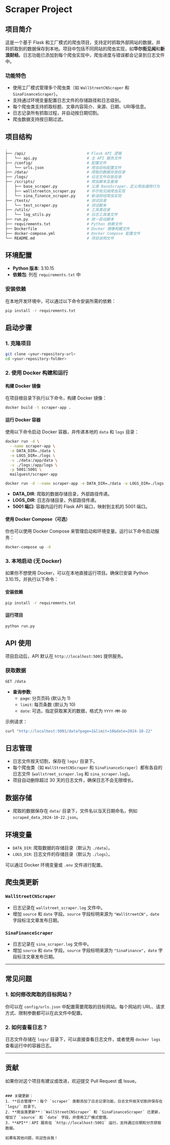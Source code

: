 # Scraper Project

## 项目简介

这是一个基于 Flask 和工厂模式的爬虫项目，支持定时抓取外部网站的数据，并将抓取到的数据保存到本地。项目中包括不同网站的爬虫实现，如**华尔街见闻**和**新浪财经**。日志功能已添加到每个爬虫实现中，爬虫进度与错误都会记录到日志文件中。

### 功能特色

- 使用工厂模式管理多个爬虫类（如 `WallStreetCNScraper` 和 `SinaFinanceScraper`）。
- 支持通过环境变量配置日志文件的存储路径和日志级别。
- 每个爬虫类支持抓取标题、文章内容简介、来源、日期、URI等信息。
- 日志记录所有抓取过程，并自动按日期切割。
- 爬虫数据支持按日期过滤。

## 项目结构

```bash
.
├── /api/                           # Flask API 逻辑
│   └── api.py                      # 主 API 服务文件
├── /config/                        # 配置文件
│   └── urls.json                   # 爬虫目标配置文件
├── /data/                          # 爬取的数据存放目录
├── /logs/                          # 日志文件存放目录
├── /scripts/                       # 爬虫脚本及基类
│   ├── base_scraper.py             # 父类 BaseScraper，定义爬虫通用行为
│   ├── wallstreetcn_scraper.py     # 华尔街见闻爬虫实现
│   └── sina_finance_scraper.py     # 新浪财经爬虫实现
├── /tests/                         # 测试目录
│   └── test_scraper.py             # 测试脚本
├── /utils/                         # 工具类目录
│   └── log_utils.py                # 日志工具类文件
├── run.py                          # 统一启动脚本
├── requirements.txt                # Python 依赖文件
├── Dockerfile                      # Docker 镜像构建文件
├── docker-compose.yml              # Docker Compose 配置文件
└── README.md                       # 项目说明文件
```

## 环境配置

- **Python 版本**: 3.10.15
- **依赖包**: 列在 `requirements.txt` 中

### 安装依赖

在本地开发环境中，可以通过以下命令安装所需的依赖：

```bash
pip install -r requirements.txt
```

## 启动步骤

### 1. 克隆项目

```bash
git clone <your-repository-url>
cd <your-repository-folder>
```

### 2. 使用 Docker 构建和运行

#### 构建 Docker 镜像

在项目根目录下执行以下命令，构建 Docker 镜像：

```bash
docker build -t scraper-app .
```

#### 运行 Docker 容器

使用以下命令启动 Docker 容器，并传递本地的 `data` 和 `logs` 目录：

```bash
docker run -d \
  --name scraper-app \
  -e DATA_DIR=./data \
  -e LOGS_DIR=./logs \
  -v ./data:/app/data \
  -v ./logs:/app/logs \
  -p 5001:5001 \
  mailguest/scraper-app

docker run -d --name scraper-app -e DATA_DIR=./data -e LOGS_DIR=./logs -v ./data:/app/data -v ./logs:/app/logs -p 5001:5001 mailguest/scraper-app
```

- **DATA_DIR**: 爬取的数据存储目录，外部路径传递。
- **LOGS_DIR**: 日志存储目录，外部路径传递。
- **5001 端口**: 容器内运行的 Flask API 端口，映射到主机的 5001 端口。

#### 使用 Docker Compose（可选）

你也可以使用 Docker Compose 来管理启动和环境变量。运行以下命令启动服务：

```bash
docker-compose up -d
```

### 3. 本地启动 (无 Docker)

如果你不想使用 Docker，可以在本地直接运行项目。确保已安装 Python 3.10.15，并执行以下命令：

#### 安装依赖

```bash
pip install -r requirements.txt
```

#### 运行项目

```bash
python run.py
```

## API 使用

项目启动后，API 默认在 `http://localhost:5001` 提供服务。

### 获取数据

```bash
GET /data
```

- **查询参数**:
  - `page`: 分页页码 (默认为 1)
  - `limit`: 每页条数 (默认为 10)
  - `date`: 可选，指定获取某天的数据，格式为 `YYYY-MM-DD`

示例请求：

```bash
curl "http://localhost:5001/data?page=1&limit=10&date=2024-10-22"
```

## 日志管理

- 日志文件按天切割，保存在 `logs/` 目录下。
- 每个爬虫类（如 `WallStreetCNScraper` 和 `SinaFinanceScraper`）都有各自的日志文件 (`wallstreet_scraper.log` 和 `sina_scraper.log`)。
- 项目自动删除超过 30 天的日志文件，确保日志不会无限增长。

## 数据存储

- 爬取的数据保存在 `data/` 目录下，文件名以当天日期命名，例如 `scraped_data_2024-10-22.json`。

## 环境变量

- `DATA_DIR`: 爬取数据的存储目录（默认为 `./data`）。
- `LOGS_DIR`: 日志文件的存储目录（默认为 `./logs`）。

可以通过 Docker 环境变量或 `.env` 文件进行配置。

## 爬虫类更新

### `WallStreetCNScraper`

- 日志记录在 `wallstreet_scraper.log` 文件中。
- 增加 `source` 和 `date` 字段。`source` 字段标明来源为 `"WallStreetCN"`，`date` 字段标注文章发布日期。

### `SinaFinanceScraper`

- 日志记录在 `sina_scraper.log` 文件中。
- 增加 `source` 和 `date` 字段。`source` 字段标明来源为 `"SinaFinance"`，`date` 字段标注文章发布日期。

---

## 常见问题

### 1. 如何修改爬取的目标网站？

你可以在 `config/urls.json` 中配置需要爬取的目标网站。每个网站的 URL、请求方式、限制参数都可以在此文件中配置。

### 2. 如何查看日志？

日志文件存储在 `logs/` 目录下，可以直接查看日志文件，或者使用 `docker logs` 查看运行中的容器日志。

---

## 贡献

如果你对这个项目有建议或改进，欢迎提交 Pull Request 或 Issue。

```

### 关键更新：
1. **日志管理**：每个 `scraper` 类都添加了日志记录功能，日志文件按天切割并保存在 `logs/` 目录下。
2. **爬虫类更新**：`WallStreetCNScraper` 和 `SinaFinanceScraper` 已更新，增加了 `source` 和 `date` 字段，并使用工厂模式管理。
3. **API**：API 服务在 `http://localhost:5001` 运行，支持通过日期和分页获取数据。

如果有其他问题，欢迎告诉我！
```